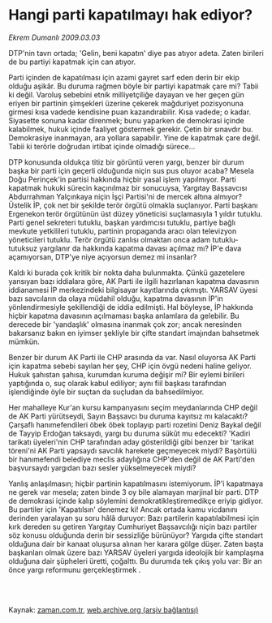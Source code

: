 # Hangi parti kapatılmayı hak ediyor?

*Ekrem Dumanlı 2009.03.03*

<td class="columnist-detail">
<p>DTP'nin tavrı ortada; 'Gelin, beni kapatın' diye pas atıyor adeta. Zaten birileri de bu partiyi kapatmak için can atıyor.</p>
<p>
<div id="haberMetinDiv">
<p> Parti içinden de kapatılması için azami gayret sarf eden derin bir ekip olduğu aşikâr. Bu duruma rağmen böyle bir partiyi kapatmak çare mi? Tabii ki değil. Varoluş sebebini etnik milliyetçiliğe dayayan ve her geçen gün eriyen bir partinin şimşekleri üzerine çekerek mağduriyet pozisyonuna girmesi kısa vadede kendisine puan kazandırabilir. Kısa vadede; o kadar. Siyasette sonuna kadar direnmek; bunu yaparken de demokrasi içinde kalabilmek, hukuk içinde faaliyet göstermek gerekir. Çetin bir sınavdır bu. Demokrasiye inanmayan, ara yollara sapabilir. Yine de kapatmak çare değil. Tabii ki terörle doğrudan irtibat içinde olmadığı sürece...
<p> DTP konusunda oldukça titiz bir görüntü veren yargı, benzer bir durum başka bir parti için geçerli olduğunda niçin sus pus oluyor acaba? Mesela Doğu Perinçek'in partisi hakkında hiçbir yasal işlem yapılmıyor. Parti kapatmak hukuki sürecin kaçınılmaz bir sonucuysa, Yargıtay Başsavcısı Abdurrahman Yalçınkaya niçin İşçi Partisi'ni de mercek altına almıyor? Üstelik İP, çok net bir şekilde terör örgütü olmakla suçlanıyor. Parti başkanı Ergenekon terör örgütünün üst düzey yöneticisi suçlamasıyla 1 yıldır tutuklu. Parti genel sekreteri tutuklu, başkan yardımcısı tutuklu, partiye bağlı mevkute yetkilileri tutuklu, partinin propaganda aracı olan televizyon yöneticileri tutuklu. Terör örgütü zanlısı olmaktan onca adam tutuklu-tutuksuz yargılanır da hakkında kapatma davası açılmaz mı? İP'e dava açamıyorsan, DTP'ye niye açıyorsun demez mi insanlar?
<p> Kaldı ki burada çok kritik bir nokta daha bulunmakta. Çünkü gazetelere yansıyan bazı iddialara göre, AK Parti ile ilgili hazırlanan kapatma davasının iddianamesi İP merkezindeki bilgisayar kayıtlarında çıkmıştı. YARSAV üyesi bazı savcıların da olaya müdahil olduğu, kapatma davasının İP'in yönlendirmesiyle şekillendiği de iddia edilmişti. Hal böyleyse, İP hakkında hiçbir kapatma davasının açılmaması başka anlamlara da gelebilir. Bu derecede bir 'yandaşlık' olmasına inanmak çok zor; ancak neresinden bakarsanız bakın en iyimser şekliyle bir çifte standart imajından bahsetmek mümkün.
<p> Benzer bir durum AK Parti ile CHP arasında da var. Nasıl oluyorsa AK Parti için kapatma sebebi sayılan her şey, CHP için övgü nedeni haline geliyor. Hukuk şahıstan şahısa, kurumdan kuruma değişir mi? Bir eylemi birileri yaptığında o, suç olarak kabul ediliyor; aynı fiil başkası tarafından işlendiğinde öyle bir suçtan da suçludan da bahsedilmiyor.
<p> Her mahalleye Kur'an kursu kampanyasını seçim meydanlarında CHP değil de AK Parti yürütseydi, Sayın Başsavcı bu duruma kayıtsız mı kalacaktı? Çarşaflı hanımefendileri öbek öbek toplayıp parti rozetini Deniz Baykal değil de Tayyip Erdoğan taksaydı, yargı bu duruma sükût mu edecekti? 'Kadiri tarikatı üyeleri'nin CHP tarafından aday gösterildiği gibi benzer bir 'tarikat töreni'ni AK Parti yapsaydı savcılık harekete geçmeyecek miydi? Başörtülü bir hanımefendi belediye meclis adaylığına CHP'den değil de AK Parti'den başvursaydı yargıdan bazı sesler yükselmeyecek miydi?
<p> Yanlış anlaşılmasın; hiçbir partinin kapatılmasını istemiyorum. İP'i kapatmaya ne gerek var mesela; zaten binde 3 oy bile alamayan marjinal bir parti. DTP de demokrasi içinde kalıp söylemini demokratikleştiremedikçe eriyip gidiyor. Bu partiler için 'Kapatılsın' denemez ki! Ancak ortada kamu vicdanını derinden yaralayan şu soru hâlâ duruyor: Bazı partilerin kapatılabilmesi için kırk dereden su getiren Yargıtay Cumhuriyet Başsavcılığı niçin bazı partiler söz konusu olduğunda derin bir sessizliğe bürünüyor? Yargıda çifte standart olduğuna dair bir kanaat oluşursa alınan her karara gölge düşer. Zaten başta başkanları olmak üzere bazı YARSAV üyeleri yargıda ideolojik bir kamplaşma olduğuna dair şüpheleri üretti, çoğalttı. Bu durumda tek çıkış yolu var: Bir an önce yargı reformunu gerçekleştirmek .</p></p></p></p></p></p></div>
</p>


<p><br>
		 </br></p></td>

Kaynak: [zaman.com.tr](http://zaman.com.tr/yazar.do?yazino=820974), [web.archive.org (arşiv bağlantısı)](http://web.archive.org/web/20120402031652/http://www.zaman.com.tr:80/yazar.do?yazino=820974)

